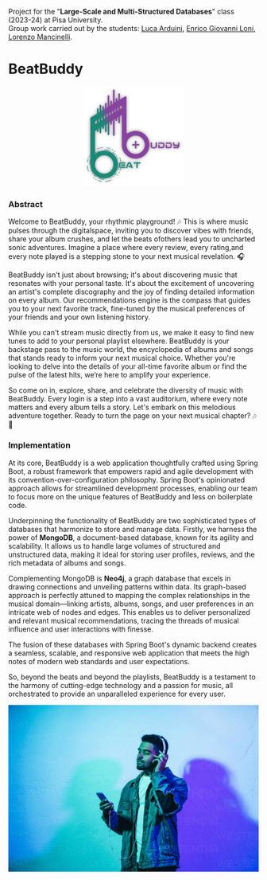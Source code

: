Project for the "**Large-Scale and Multi-Structured Databases**" class (2023-24) at Pisa University.<br>
Group work carried out by the students: [Luca Arduini](https://github.com/LucaArduini), [Enrico Giovanni Loni](https://github.com/genricoloni), [Lorenzo Mancinelli](https://github.com/loremancio).

# BeatBuddy

<p align="center">
  <img src="https://github.com/LucaArduini/BeatBuddy/blob/main/BeatBuddy/src/main/resources/static/img/logo.png" alt="BeatBuddy_logo" width="200" />
</p>

### Abstract
Welcome to BeatBuddy, your rhythmic playground! 🎶 This is where music pulses through the digitalspace, inviting you to discover vibes with friends, share your album crushes, and let the beats ofothers lead you to uncharted sonic adventures. Imagine a place where every review, every rating,and every note played is a stepping stone to your next musical revelation. 🎧

BeatBuddy isn't just about browsing; it's about discovering music that resonates with your personal taste. It's about the excitement of uncovering an artist's complete discography and the joy of finding detailed information on every album. Our recommendations engine is the compass that guides you to your next favorite track, fine-tuned by the musical preferences of your friends and your own listening history.

While you can't stream music directly from us, we make it easy to find new tunes to add to your personal playlist elsewhere. BeatBuddy is your backstage pass to the music world, the encyclopedia of albums and songs that stands ready to inform your next musical choice. Whether you're looking to delve into the details of your all-time favorite album or find the pulse of the latest hits, we’re here to amplify your experience.

So come on in, explore, share, and celebrate the diversity of music with BeatBuddy. Every login is a step into a vast auditorium, where every note matters and every album tells a story. Let's embark on this melodious adventure together. Ready to turn the page on your next musical chapter? 🎶📖

### Implementation
At its core, BeatBuddy is a web application thoughtfully crafted using Spring Boot, a robust framework that empowers rapid and agile development with its convention-over-configuration philosophy. Spring Boot's opinionated approach allows for streamlined development processes, enabling our team to focus more on the unique features of BeatBuddy and less on boilerplate code.

Underpinning the functionality of BeatBuddy are two sophisticated types of databases that harmonize to store and manage data. Firstly, we harness the power of **MongoDB**, a document-based database, known for its agility and scalability. It allows us to handle large volumes of structured and unstructured data, making it ideal for storing user profiles, reviews, and the rich metadata of albums and songs.

Complementing MongoDB is **Neo4j**, a graph database that excels in drawing connections and unveiling patterns within data. Its graph-based approach is perfectly attuned to mapping the complex relationships in the musical domain—linking artists, albums, songs, and user preferences in an intricate web of nodes and edges. This enables us to deliver personalized and relevant musical recommendations, tracing the threads of musical influence and user interactions with finesse.

The fusion of these databases with Spring Boot's dynamic backend creates a seamless, scalable, and responsive web application that meets the high notes of modern web standards and user expectations.

So, beyond the beats and beyond the playlists, BeatBuddy is a testament to the harmony of cutting-edge technology and a passion for music, all orchestrated to provide an unparalleled experience for every user.

<p align="center">
  <img src="https://github.com/LucaArduini/BeatBuddy/blob/main/BeatBuddy/src/main/resources/static/img/discover-bg.jpg" alt="BeatBuddy_discover" width="600" />
</p>
